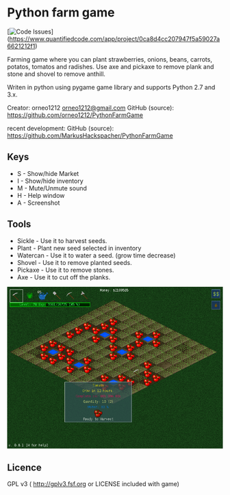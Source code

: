 Python farm game
================

[![Code Issues](https://www.quantifiedcode.com/api/v1/project/0ca8d4cc207947f5a59027a6621212f1/badge.svg)]
(https://www.quantifiedcode.com/app/project/0ca8d4cc207947f5a59027a6621212f1)

Farming game where you can plant strawberries, onions, beans, carrots, potatos, tomatos and radishes.
Use axe and pickaxe to remove plank and stone and shovel to remove anthill.

Writen in python using pygame game library and supports Python 2.7 and 3.x.

Creator: orneo1212 <orneo1212@gmail.com>
GitHub (source): https://github.com/orneo1212/PythonFarmGame

recent development:
GitHub (source): https://github.com/MarkusHackspacher/PythonFarmGame

Keys
----

- S - Show/hide Market
- I - Show/hide inventory
- M - Mute/Unmute sound
- H - Help window
- A - Screenshot

Tools
-----

- Sickle - Use it to harvest seeds.
- Plant - Plant new seed selected in inventory
- Watercan - Use it to water a seed. (grow time decrease)
- Shovel - Use it to remove planted seeds.
- Pickaxe - Use it to remove stones.
- Axe - Use it to cut off the planks.

![Screenshot](images/Screenshot20151222.png)

Licence
-------

GPL v3 ( http://gplv3.fsf.org or LICENSE included with game)

